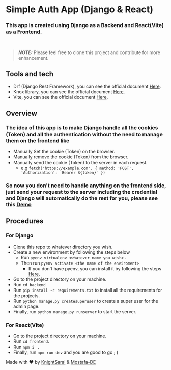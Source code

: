 # Simple Auth App (Django & React)

### This app is created using Django as a Backend and React(Vite) as a Frontend.
&nbsp;
>**_NOTE:_** Please feel free to clone this project and contribute for more enhancement.


## Tools and tech
- Drf (Django Rest Framework), you can see the official document [Here](https://www.django-rest-framework.org/).
- Knox library, you can see the official document [Here](https://james1345.github.io/django-rest-knox/auth/).
- Vite, you can see the official document [Here](https://vitejs.dev/guide/).

## Overview 
### The idea of this app is to make Django handle all the cookies (Token) and all the authentication without the need to manage them on the frontend like
- Manually Set the cookie (Token) on the browser.
- Manually remove the cookie (Token) from the browser.
- Manually send the cookie (Token) to the server in each request.
  - e.g ``` fetch("https://example.com". { method: 'POST', 'Authorization': `Bearer ${token}` }) ```
### So now you don't need to handle anything on the frontend side, just send your request to the server including the credential and Django will automatically do the rest for you, please see this [Demo](https://demoauth-gamma.vercel.app/)

## Procedures
### For Django
- Clone this repo to whatever directory you wish.
- Create a new environment by following the steps below
  - Run ``` pyenv virtualenv <whatever name you wish> ``` .
  - Then run ``` pyenv activate <the name of the enviroment> ```
    - If you don't have pyenv, you can install it by following the steps [Here](https://github.com/pyenv/pyenv).
- Go to the project directory on your machine.
- Run ``` cd backend ```
- Run ``` pip install -r requirements.txt ``` to install all the requirements for the projects.
- Run ``` python manage.py createsuperuser ``` to create a super user for the admin page.
- Finally, run ``` python manage.py runserver ``` to start the server.

### For React(Vite)
- Go to the project directory on your machine.
- Run ``` cd frontend ```.
- Run ``` npm i  ``` .
- Finally, run ``` npm run dev ``` and you are good to go ; )

Made with ❤️ by [KnightSarai](https://github.com/knightSarai) & [Mostafa-DE](https://github.com/Mostafa-DE)
